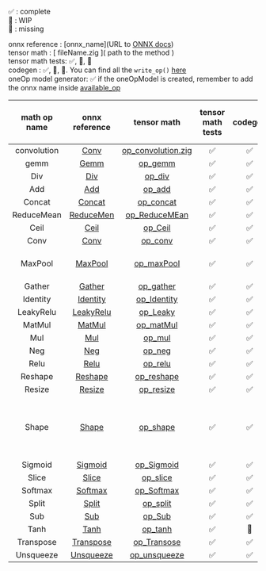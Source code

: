 ✅ : complete  
🔶 : WIP  
🔴 : missing  
  
onnx reference : \[onnx_name\]\(URL to [ONNX docs](https://onnx.ai/onnx/operators/index.html)\)  
tensor math : \[ fileName.zig \]\( path to the method \)  
tensor math tests: ✅, 🔶, 🔴  
codegen : ✅, 🔶, 🔴. You can find all the `write_op()` [here](../src/CodeGen/math_handler.zig)  
oneOp model generator: ✅ if the oneOpModel is created, remember to add the onnx name inside [available_op](all_link_here)



| math op name | onnx reference | tensor math | tensor math tests | codegen | oneOp model generator (.py) | notes |
| :------------: | :------------: | :---------: | :-----------: | :-------: | :--------: | :------------- |
| convolution | [Conv](https://onnx.ai/onnx/operators/onnx__Conv.html) | [op_convolution.zig](../src/Core/Tensor/TensorMath/op_convolution.zig) | ✅ | ✅ | ✅ |
| gemm | [Gemm](https://onnx.ai/onnx/operators/onnx__Gemm.html) | [op_gemm](../src/Core/Tensor/TensorMath/op_gemm.zig) | ✅ | ✅ | ✅ |
|Div| [Div](https://onnx.ai/onnx/operators/onnx__Div.html) |[op_div](../src/Core/Tensor/TensorMath/lib_elementWise_math/op_division.zig) | ✅ | ✅ | ✅ |
|Add| [Add](https://onnx.ai/onnx/operators/onnx__Add.html) | [op_add](../src/Core/Tensor/TensorMath/lib_elementWise_math/op_addition.zig) | ✅ | ✅ | ✅ |
|Concat| [Concat](https://onnx.ai/onnx/operators/onnx__Concat.html)| [op_concat](../src/Core/Tensor/TensorMath/lib_shape_math/op_concatenate.zig) | ✅ | ✅ | ✅ |
|ReduceMean| [ReduceMen](https://onnx.ai/onnx/operators/onnx__ReduceMean.html) | [op_ReduceMEan](../src/Core/Tensor/TensorMath/lib_reduction_math.zig) | ✅ | ✅ | ✅ |
|Ceil| [Ceil](https://onnx.ai/onnx/operators/onnx__Ceil.html) | [op_Ceil](../src/Core/Tensor/TensorMath/lib_elementWise_math/op_ceil.zig) | ✅ | ✅ | ✅ |
|Conv| [Conv](https://onnx.ai/onnx/operators/onnx__Conv.html) | [op_conv](../src/Core/Tensor/TensorMath/op_convolution.zig) | ✅ | ✅ | ✅ |
|MaxPool| [MaxPool](https://onnx.ai/onnx/operators/onnx__MaxPool.html)   | [op_maxPool](../src/Core/Tensor/TensorMath/op_pooling.zig) | ✅ | ✅ | ✅ | Missing ceil param|
| Gather| [Gather](https://onnx.ai/onnx/operators/onnx__Gather.html)  | [op_gather](../src/Core/Tensor/TensorMath/lib_shape_math/op_gather.zig) | ✅ | ✅ | ✅ |
| Identity | [Identity](https://onnx.ai/onnx/operators/onnx__Identity.html) | [op_Identity](../src/Core/Tensor/TensorMath/lib_shape_math/op_identity.zig) | ✅ | ✅ | ✅ |
| LeakyRelu | [LeakyRelu](https://onnx.ai/onnx/operators/onnx__LeakyRelu.html) | [op_Leaky](../src/Core/Tensor/TensorMath/lib_activation_function_math/op_leaky_reLU.zig) | ✅ | ✅ | ✅ |
| MatMul | [MatMul](https://onnx.ai/onnx/operators/onnx__MatMul.html)  | [op_matMul](../src/Core/Tensor/TensorMath/op_mat_mul.zig) | ✅ | ✅ | ✅ |
| Mul| [Mul](https://onnx.ai/onnx/operators/onnx__Mul.html) | [op_mul](../src/Core/Tensor/TensorMath/lib_elementWise_math/op_multiplication.zig) | ✅ | ✅ | ✅ |
| Neg| [Neg](https://onnx.ai/onnx/operators/onnx__Neg.html) | [op_neg](../src/Core/Tensor/TensorMath/lib_logical_math.zig) | ✅ | ✅ | ✅ |
| Relu| [Relu](https://onnx.ai/onnx/operators/onnx__Relu.html) | [op_relu](../src/Core/Tensor/TensorMath/lib_activation_function_math/op_reLU.zig) | ✅ | ✅ | ✅ |
| Reshape| [Reshape](https://onnx.ai/onnx/operators/onnx__Reshape.html) | [op_reshape](../src/Core/Tensor/TensorMath/lib_shape_math/op_reshape.zig)  | ✅ | ✅ | ✅ |
| Resize | [Resize](https://onnx.ai/onnx/operators/onnx__Resize.html) | [op_resize](../src/Core/Tensor/TensorMath/lib_shape_math/op_resize.zig) | ✅ | ✅ | ✅| |
| Shape| [Shape](https://onnx.ai/onnx/operators/onnx__Shape.html) | [op_shape](../src/Core/Tensor/TensorMath/lib_shape_math/op_shape.zig)| ✅ | ✅ | ✅ | Tested but not supported by Onnx Python Generator|
| Sigmoid| [Sigmoid](https://onnx.ai/onnx/operators/onnx__Sigmoid.html) | [op_Sigmoid](../src/Core/Tensor/TensorMath/lib_activation_function_math/op_sigmoid.zig)  | ✅ | ✅ | ✅ |
| Slice| [Slice](https://onnx.ai/onnx/operators/onnx__Slice.html) | [op_slice](../src/Core/Tensor/TensorMath/lib_shape_math/op_slice.zig) | ✅ | ✅ | ✅ |
| Softmax| [Softmax](https://onnx.ai/onnx/operators/onnx__Softmax.html) | [op_Softmax](../src/Core/Tensor/TensorMath/lib_activation_function_math/op_softmax.zig) | ✅ | ✅ | ✅ |
| Split  | [Split](https://onnx.ai/onnx/operators/onnx__Split.html) | [op_split](../src/Core/Tensor/TensorMath/lib_shape_math/op_split.zig)| ✅ | ✅ | ✅ | 
| Sub| [Sub](https://onnx.ai/onnx/operators/onnx__Sub.html) |[op_Sub](../src/Core/Tensor/TensorMath/lib_elementWise_math/op_subtraction.zig) | ✅ | ✅| ✅|
| Tanh | [Tanh](https://onnx.ai/onnx/operators/onnx__Tanh.html) | [op_tanh](../src/Core/Tensor/TensorMath/lib_elementWise_math/op_tanh.zig) | ✅ | 🔴| 🔴|
| Transpose| [Transpose](https://onnx.ai/onnx/operators/onnx__Transpose.html)| [op_Transose](../src/Core/Tensor/TensorMath/lib_shape_math/op_transpose.zig) | ✅ | ✅ | ✅ |
| Unsqueeze| [Unsqueeze](https://onnx.ai/onnx/operators/onnx__Unsqueeze.html) | [op_unsqueeze](../src/Core/Tensor/TensorMath/lib_shape_math/op_unsqueeze.zig)| ✅ | ✅ | ✅| |
